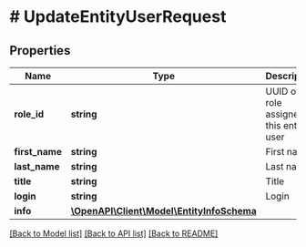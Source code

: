 # # UpdateEntityUserRequest

## Properties

Name | Type | Description | Notes
------------ | ------------- | ------------- | -------------
**role_id** | **string** | UUID of the role assigned to this entity user | [optional]
**first_name** | **string** | First name | [optional]
**last_name** | **string** | Last name | [optional]
**title** | **string** | Title | [optional]
**login** | **string** | Login | [optional]
**info** | [**\OpenAPI\Client\Model\EntityInfoSchema**](EntityInfoSchema.md) |  | [optional]

[[Back to Model list]](../../README.md#models) [[Back to API list]](../../README.md#endpoints) [[Back to README]](../../README.md)
